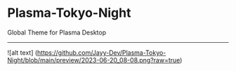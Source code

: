 # Plasma-Tokyo-Night
Global Theme for Plasma Desktop

---
![alt text] (https://github.com/Jayy-Dev/Plasma-Tokyo-Night/blob/main/preview/2023-06-20_08-08.png?raw=true)

